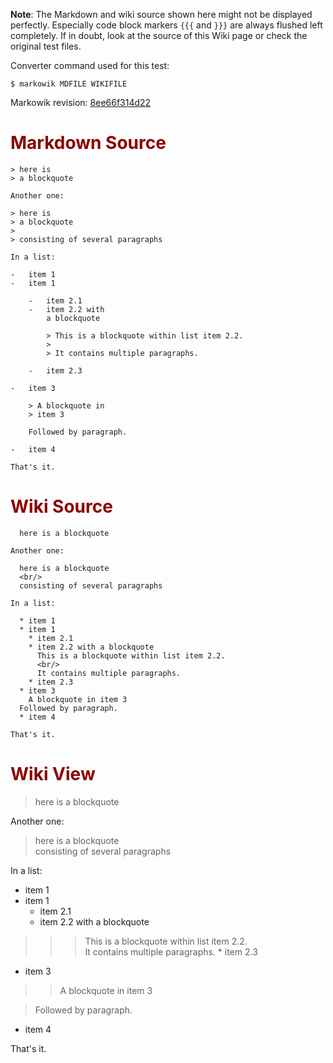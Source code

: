 **Note**: The Markdown and wiki source shown here might not be displayed
perfectly. Especially code block markers `{{{` and `}}}` are always flushed
left completely. If in doubt, look at the source of this Wiki page or check the
original test files.

Converter command used for this test:

```
$ markowik MDFILE WIKIFILE 
```

Markowik revision: [8ee66f314d22](http://code.google.com/p/markowik/source/browse/?r=8ee66f314d22)

# <font color='darkred'>Markdown Source</font> #

```
> here is
> a blockquote

Another one:

> here is
> a blockquote
>
> consisting of several paragraphs

In a list:

-   item 1
-   item 1

    -   item 2.1
    -   item 2.2 with
        a blockquote

        > This is a blockquote within list item 2.2.
        >
        > It contains multiple paragraphs.

    -   item 2.3

-   item 3

    > A blockquote in
    > item 3

    Followed by paragraph.

-   item 4

That's it.
```

# <font color='darkred'>Wiki Source</font> #

```
  here is a blockquote

Another one:

  here is a blockquote
  <br/>
  consisting of several paragraphs

In a list:

  * item 1
  * item 1
    * item 2.1
    * item 2.2 with a blockquote
      This is a blockquote within list item 2.2.
      <br/>
      It contains multiple paragraphs.
    * item 2.3
  * item 3
    A blockquote in item 3
  Followed by paragraph.
  * item 4

That's it.
```

# <font color='darkred'>Wiki View</font> #

> here is a blockquote

Another one:

> here is a blockquote
> <br />
> consisting of several paragraphs

In a list:

  * item 1
  * item 1
    * item 2.1
    * item 2.2 with a blockquote
> > > This is a blockquote within list item 2.2.
> > > <br />
> > > It contains multiple paragraphs.
    * item 2.3
  * item 3

> > A blockquote in item 3

> Followed by paragraph.
  * item 4

That's it.